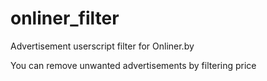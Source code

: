 onliner_filter
==============

Advertisement userscript filter for Onliner.by

You can remove unwanted advertisements by filtering price
